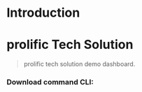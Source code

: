 Introduction
============

# prolific Tech Solution
> prolific tech solution demo dashboard.

### Download command CLI:
``` git clone https://github.com/mbrsagor/dashboard.git
